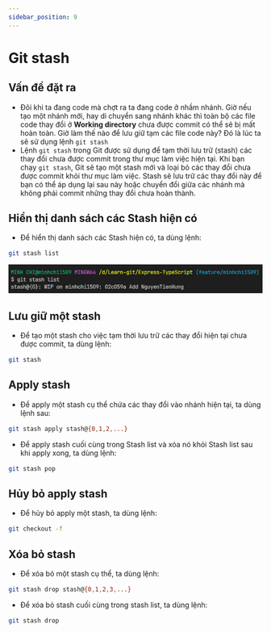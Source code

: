 ```yaml
---
sidebar_position: 9
---
```


# Git stash

## Vấn đề đặt ra

- Đôi khi ta đang code mà chợt ra ta đang code ở nhầm nhánh. Giờ nếu tạo một nhánh mới, hay di chuyển sang nhánh khác thì toàn bộ các file code thay đổi ở **Working directory** chưa được commit có thể sẽ bị mất hoàn toàn. Giờ làm thế nào để lưu giữ tạm các file code này? Đó là lúc ta sẽ sử dụng lệnh `git stash`
- Lệnh `git stash` trong Git được sử dụng để tạm thời lưu trữ (stash) các thay đổi chưa được commit trong thư mục làm việc hiện tại. Khi bạn chạy `git stash`, Git sẽ tạo một stash mới và loại bỏ các thay đổi chưa được commit khỏi thư mục làm việc. Stash sẽ lưu trữ các thay đổi này để bạn có thể áp dụng lại sau này hoặc chuyển đổi giữa các nhánh mà không phải commit những thay đổi chưa hoàn thành.

## Hiển thị danh sách các Stash hiện có

- Để hiển thị danh sách các Stash hiện có, ta dùng lệnh:

```bash
git stash list
```

![1696264850282](image/git-stash/1696264850282.png)

## Lưu giữ một stash

- Để tạo một stash cho việc tạm thời lưu trữ các thay đổi hiện tại chưa được commit, ta dùng lệnh:

```bash
git stash
```

## Apply stash

- Để apply một stash cụ thể chứa các thay đổi vào nhánh hiện tại, ta dùng lệnh sau:

```bash
git stash apply stash@{0,1,2,...}
```

- Để apply stash cuối cùng trong Stash list và xóa nó khỏi Stash list sau khi apply xong, ta dùng lệnh:

```bash
git stash pop
```

## Hủy bỏ apply stash

- Để hủy bỏ apply một stash, ta dùng lệnh:

```bash
git checkout -f
```

## Xóa bỏ stash

- Để xóa bỏ một stash cụ thể, ta dùng lệnh:

```bash
git stash drop stash@{0,1,2,3,...}
```

- Để xóa bỏ stash cuối cùng trong stash list, ta dùng lệnh:

```bash
git stash drop
```
